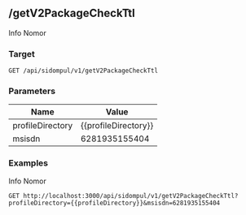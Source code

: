 ## /getV2PackageCheckTtl
Info Nomor

### Target
```
GET /api/sidompul/v1/getV2PackageCheckTtl
```

### Parameters
Name | Value
--- | ---
profileDirectory|{{profileDirectory}}
msisdn|6281935155404



### Examples
Info Nomor
```
GET http://localhost:3000/api/sidompul/v1/getV2PackageCheckTtl?profileDirectory={{profileDirectory}}&msisdn=6281935155404
```

